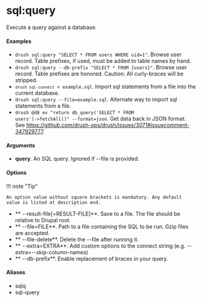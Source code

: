 # sql:query

Execute a query against a database.

#### Examples

- <code>drush sql:query "SELECT * FROM users WHERE uid=1"</code>. Browse user record. Table prefixes, if used, must be added to table names by hand.
- <code>drush sql:query --db-prefix "SELECT * FROM {users}"</code>. Browse user record. Table prefixes are honored. Caution: All curly-braces will be stripped.
- <code>`drush sql-connect` < example.sql</code>. Import sql statements from a file into the current database.
- <code>drush sql:query --file=example.sql</code>. Alternate way to import sql statements from a file.
- <code>drush @d8 ev "return db_query('SELECT * FROM users')->fetchAll()" --format=json</code>. Get data back in JSON format. See https://github.com/drush-ops/drush/issues/3071#issuecomment-347929777.

#### Arguments

- **query**. An SQL query. Ignored if --file is provided.

#### Options

!!! note "Tip"

    An option value without square brackets is mandatory. Any default value is listed at description end.

- ** --result-file[=RESULT-FILE]**. Save to a file. The file should be relative to Drupal root.
- ** --file=FILE**. Path to a file containing the SQL to be run. Gzip files are accepted.
- ** --file-delete**. Delete the --file after running it.
- ** --extra=EXTRA**. Add custom options to the connect string (e.g. --extra=--skip-column-names)
- ** --db-prefix**. Enable replacement of braces in your query.

#### Aliases

- sqlq
- sql-query

